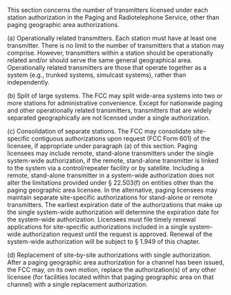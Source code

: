 This section concerns the number of transmitters licensed under each station authorization in the Paging and Radiotelephone Service, other than paging geographic area authorizations.

(a) Operationally related transmitters. Each station must have at least one transmitter. There is no limit to the number of transmitters that a station may comprise. However, transmitters within a station should be operationally related and/or should serve the same general geographical area. Operationally related transmitters are those that operate together as a system (e.g., trunked systems, simulcast systems), rather than independently.

(b) Split of large systems. The FCC may split wide-area systems into two or more stations for administrative convenience. Except for nationwide paging and other operationally related transmitters, transmitters that are widely separated geographically are not licensed under a single authorization.

(c) Consolidation of separate stations. The FCC may consolidate site-specific contiguous authorizations upon request (FCC Form 601) of the licensee, if appropriate under paragraph (a) of this section. Paging licensees may include remote, stand-alone transmitters under the single system-wide authorization, if the remote, stand-alone transmitter is linked to the system via a control/repeater facility or by satellite. Including a remote, stand-alone transmitter in a system-wide authorization does not alter the limitations provided under § 22.503(f) on entities other than the paging geographic area licensee. In the alternative, paging licensees may maintain separate site-specific authorizations for stand-alone or remote transmitters. The earliest expiration date of the authorizations that make up the single system-wide authorization will determine the expiration date for the system-wide authorization. Licensees must file timely renewal applications for site-specific authorizations included in a single system-wide authorization request until the request is approved. Renewal of the system-wide authorization will be subject to § 1.949 of this chapter.

(d) Replacement of site-by-site authorizations with single authorization. After a paging geographic area authorization for a channel has been issued, the FCC may, on its own motion, replace the authorization(s) of any other licensee (for facilities located within that paging geographic area on that channel) with a single replacement authorization.

